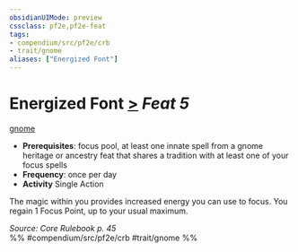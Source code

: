 ```yaml
---
obsidianUIMode: preview
cssclass: pf2e,pf2e-feat
tags:
- compendium/src/pf2e/crb
- trait/gnome
aliases: ["Energized Font"]
---
```

# Energized Font  [>](chapter-9-playing-the-game.md#Actions "Single Action") *Feat 5*  
[gnome](gnome.md "Gnome Ancestry & Heritage Trait")  

- **Prerequisites**: focus pool, at least one innate spell from a gnome heritage or ancestry feat that shares a tradition with at least one of your focus spells
- **Frequency**: once per day
- **Activity** Single Action

The magic within you provides increased energy you can use to focus. You regain 1 Focus Point, up to your usual maximum.

*Source: Core Rulebook p. 45*  
%% #compendium/src/pf2e/crb #trait/gnome %%